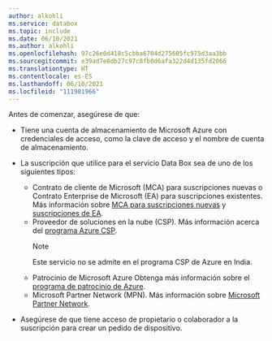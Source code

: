```yaml
---
author: alkohli
ms.service: databox
ms.topic: include
ms.date: 06/10/2021
ms.author: alkohli
ms.openlocfilehash: 97c26e0d418c5cbba6704d275605fc975d3aa3bb
ms.sourcegitcommit: e39ad7e8db27c97c8fb0d6afa322d4d135fd2066
ms.translationtype: HT
ms.contentlocale: es-ES
ms.lasthandoff: 06/10/2021
ms.locfileid: "111981966"
---
```

Antes de comenzar, asegúrese de que:

* Tiene una cuenta de almacenamiento de Microsoft Azure con credenciales de acceso, como la clave de acceso y el nombre de cuenta de almacenamiento.

* La suscripción que utilice para el servicio Data Box sea de uno de los siguientes tipos:
  * Contrato de cliente de Microsoft (MCA) para suscripciones nuevas o Contrato Enterprise de Microsoft (EA) para suscripciones existentes. Más información sobre [MCA para suscripciones nuevas](https://www.microsoft.com/licensing/how-to-buy/microsoft-customer-agreement) y [suscripciones de EA](https://azure.microsoft.com/pricing/enterprise-agreement/).
  * Proveedor de soluciones en la nube (CSP). Más información acerca del [programa Azure CSP](/azure/cloud-solution-provider/overview/azure-csp-overview).
    > [!NOTE]
    > Este servicio no se admite en el programa CSP de Azure en India.
  * Patrocinio de Microsoft Azure Obtenga más información sobre el [programa de patrocinio de Azure](https://azure.microsoft.com/offers/ms-azr-0036p/).
  * Microsoft Partner Network (MPN). Más información sobre [Microsoft Partner Network](https://partner.microsoft.com/commercial#).

* Asegúrese de que tiene acceso de propietario o colaborador a la suscripción para crear un pedido de dispositivo.
